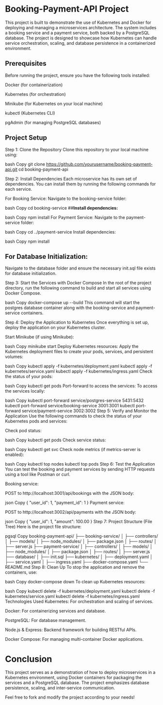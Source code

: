 # **Booking-Payment-API Project**
This project is built to demonstrate the use of Kubernetes and Docker for deploying and managing a microservices architecture. The system includes a booking service and a payment service, both backed by a PostgreSQL database. The project is designed to showcase how Kubernetes can handle service orchestration, scaling, and database persistence in a containerized environment.

## **Prerequisites**
Before running the project, ensure you have the following tools installed:

Docker (for containerization)

Kubernetes (for orchestration)

Minikube (for Kubernetes on your local machine)

kubectl (Kubernetes CLI)

pgAdmin (for managing PostgreSQL databases)

## **Project Setup**
Step 1: Clone the Repository
Clone this repository to your local machine using:

bash
Copy
git clone https://github.com/yourusername/booking-payment-api.git
cd booking-payment-api

Step 2: Install Dependencies
Each microservice has its own set of dependencies. You can install them by running the following commands for each service.

For Booking Service:
Navigate to the booking-service folder:

bash
Copy
cd booking-service
##**Install dependencies:**

bash
Copy
npm install
For Payment Service:
Navigate to the payment-service folder:

bash
Copy
cd ../payment-service
Install dependencies:

bash
Copy
npm install
## **For Database Initialization:**
Navigate to the database folder and ensure the necessary init.sql file exists for database initialization.

Step 3: Start the Services with Docker Compose
In the root of the project directory, run the following command to build and start all services using Docker Compose.

bash
Copy
docker-compose up --build
This command will start the postgres database container along with the booking-service and payment-service containers.

Step 4: Deploy the Application to Kubernetes
Once everything is set up, deploy the application on your Kubernetes cluster.

Start Minikube (if using Minikube):

bash
Copy
minikube start
Deploy Kubernetes resources: Apply the Kubernetes deployment files to create your pods, services, and persistent volumes:

bash
Copy
kubectl apply -f kubernetes/deployment.yaml
kubectl apply -f kubernetes/service.yaml
kubectl apply -f kubernetes/ingress.yaml
Check the status of your pods:

bash
Copy
kubectl get pods
Port-forward to access the services: To access the services locally:

bash
Copy
kubectl port-forward service/postgres-service 5431:5432
kubectl port-forward service/booking-service 3001:3001
kubectl port-forward service/payment-service 3002:3002
Step 5: Verify and Monitor the Application
Use the following commands to check the status of your Kubernetes pods and services:

Check pod status:

bash
Copy
kubectl get pods
Check service status:

bash
Copy
kubectl get svc
Check node metrics (if metrics-server is enabled):

bash
Copy
kubectl top nodes
kubectl top pods
Step 6: Test the Application
You can test the booking and payment services by sending HTTP requests using a tool like Postman or curl.

Booking service:

POST to http://localhost:3001/api/bookings with the JSON body:

json
Copy
{
  "user_id": 1,
  "payment_id": 1
}
Payment service:

POST to http://localhost:3002/api/payments with the JSON body:

json
Copy
{
  "user_id": 1,
  "amount": 100.00
}
Step 7: Project Structure (File Tree)
Here is the project file structure:

pgsql
Copy
booking-payment-api/
├── booking-service/
│   ├── controllers/
│   ├── models/
│   ├── node_modules/
│   ├── package.json
│   ├── routes/
│   ├── server.js
├── payment-service/
│   ├── controllers/
│   ├── models/
│   ├── node_modules/
│   ├── package.json
│   ├── routes/
│   ├── server.js
├── database/
│   ├── init.sql
├── kubernetes/
│   ├── deployment.yaml
│   ├── service.yaml
│   ├── ingress.yaml
├── docker-compose.yaml
└── README.md
Step 8: Clean Up
To stop the application and remove the containers, use:

bash
Copy
docker-compose down
To clean up Kubernetes resources:

bash
Copy
kubectl delete -f kubernetes/deployment.yaml
kubectl delete -f kubernetes/service.yaml
kubectl delete -f kubernetes/ingress.yaml
Technologies Used
Kubernetes: For orchestration and scaling of services.

Docker: For containerizing services and database.

PostgreSQL: For database management.

Node.js & Express: Backend framework for building RESTful APIs.

Docker Compose: For managing multi-container Docker applications.

# **Conclusion**
This project serves as a demonstration of how to deploy microservices in a Kubernetes environment, using Docker containers for packaging the services and a PostgreSQL database. The project emphasizes database persistence, scaling, and inter-service communication.

Feel free to fork and modify the project according to your needs!
